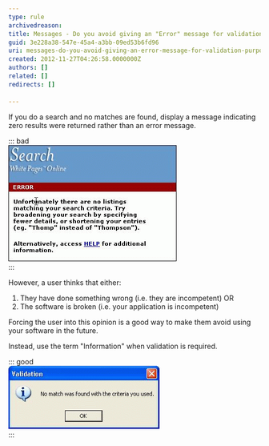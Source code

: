 ```yaml
---
type: rule
archivedreason: 
title: Messages - Do you avoid giving an "Error" message for validation purposes?
guid: 3e228a38-547e-45a4-a3bb-09ed53b6fd96
uri: messages-do-you-avoid-giving-an-error-message-for-validation-purposes
created: 2012-11-27T04:26:58.0000000Z
authors: []
related: []
redirects: []

---
```


If you do a search and no matches are found, display a message indicating zero results were returned rather than an error message.


::: bad  
![Figure: Bad Example - No matches found on searching is not an "Error"](../../assets/InappropriateError.gif)  
:::

<!--endintro-->

However, a user thinks that either:

1. They have done something wrong (i.e. they are incompetent) OR
2. The software is broken (i.e. your application is incompetent)


Forcing the user into this opinion is a good way to make them avoid using your software in the future.

Instead, use the term "Information" when validation is required.


::: good  
![Figure: Good Example - Only use "Error" when appropriate](../../assets/AppropriateMessage.gif)  
:::

